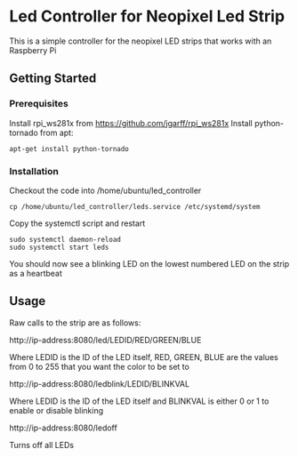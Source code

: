 # Led Controller for Neopixel Led Strip

This is a simple controller for the neopixel LED strips that works with an Raspberry Pi

## Getting Started

### Prerequisites

Install rpi_ws281x from https://github.com/jgarff/rpi_ws281x
Install python-tornado from apt:
```
apt-get install python-tornado
```

### Installation

Checkout the code into /home/ubuntu/led_controller

```
cp /home/ubuntu/led_controller/leds.service /etc/systemd/system
```

Copy the systemctl script and restart
```
sudo systemctl daemon-reload
sudo systemctl start leds
```

You should now see a blinking LED on the lowest numbered LED on the strip as a heartbeat

## Usage

Raw calls to the strip are as follows:

http://ip-address:8080/led/LEDID/RED/GREEN/BLUE

Where LEDID is the ID of the LED itself, RED, GREEN, BLUE are the values from 0 to 255 that you want the color to be set to

http://ip-address:8080/ledblink/LEDID/BLINKVAL

Where LEDID is the ID of the LED itself and BLINKVAL is either 0 or 1 to enable or disable blinking

http://ip-address:8080/ledoff

Turns off all LEDs
